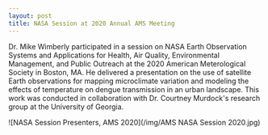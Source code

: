 ```yaml
---
layout: post
title: NASA Session at 2020 Annual AMS Meeting
---
```


Dr. Mike Wimberly participated in a session on NASA Earth Observation Systems and Applications for Health, Air Quality, Environmental Management, and Public Outreach at the 2020 American Meterological Society in Boston, MA. He delivered a presentation on the use of satellite Earth observations for mapping microclimate variation and modeling the effects of temperature on dengue transmission in an urban landscape. This work was conducted in collaboration with Dr. Courtney Murdock's research group at the University of Georgia.


![NASA Session Presenters, AMS 2020](/img/AMS NASA Session 2020.jpg)
